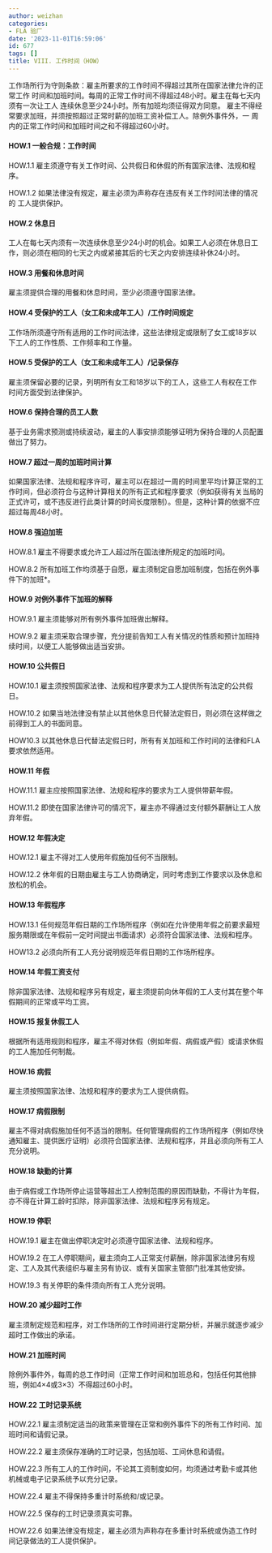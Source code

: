 ```yaml
---
author: weizhan
categories:
- FLA 验厂
date: '2023-11-01T16:59:06'
id: 677
tags: []
title: VIII. 工作时间（HOW）
---
```


工作场所行为守则条款：雇主所要求的工作时间不得超过其所在国家法律允许的正常工作
时间和加班时间。每周的正常工作时间不得超过48小时。雇主在每七天内须有一次让工人 连续休息至少24小时。所有加班均须征得双方同意。
雇主不得经常要求加班，并须按照超过正常时薪的加班工资补偿工人。除例外事件外，一 周内的正常工作时间和加班时间之和不得超过60小时。

#### HOW.1 一般合规：工作时间

HOW.1.1 雇主须遵守有关工作时间、公共假日和休假的所有国家法律、法规和程序。

HOW.1.2 如果法律没有规定，雇主必须为声称存在违反有关工作时间法律的情况的 工人提供保护。

#### HOW.2 休息日

工人在每七天内须有一次连续休息至少24小时的机会。如果工人必须在休息日工作，则必须在相同的七天之内或紧接其后的七天之内安排连续补休24小时。

#### HOW.3 用餐和休息时间

雇主须提供合理的用餐和休息时间，至少必须遵守国家法律。

#### HOW.4 受保护的工人（女工和未成年工人）/工作时间规定

工作场所须遵守所有适用的工作时间法律，这些法律规定或限制了女工或18岁以下工人的工作性质、工作频率和工作量。

#### HOW.5 受保护的工人（女工和未成年工人）/记录保存

雇主须保留必要的记录，列明所有女工和18岁以下的工人，这些工人有权在工作时间方面受到法律保护。

#### HOW.6 保持合理的员工人数

基于业务需求预测或持续波动，雇主的人事安排须能够证明为保持合理的人员配置做出了努力。

#### HOW.7 超过一周的加班时间计算

如果国家法律、法规和程序许可，雇主可以在超过一周的时间里平均计算正常的工作时间，但必须符合与这种计算相关的所有正式和程序要求（例如获得有关当局的正式许可，或不违反进行此类计算的时间长度限制）。但是，这种计算的依据不应超过每周48小时。

#### HOW.8 强迫加班

HOW.8.1 雇主不得要求或允许工人超过所在国法律所规定的加班时间。

HOW.8.2 所有加班工作均须基于自愿，雇主须制定自愿加班制度，包括在例外事件下的加班*。

#### HOW.9 对例外事件下加班的解释

HOW.9.1 雇主须能够对所有例外事件加班做出解释。

HOW.9.2 雇主须采取合理步骤，充分提前告知工人有关情况的性质和预计加班持续时间，以便工人能够做出适当安排。

#### HOW.10 公共假日

HOW.10.1 雇主须按照国家法律、法规和程序要求为工人提供所有法定的公共假日。

HOW.10.2 如果当地法律没有禁止以其他休息日代替法定假日，则必须在这样做之前得到工人的书面同意。

HOW10.3 以其他休息日代替法定假日时，所有有关加班和工作时间的法律和FLA要求依然适用。

#### HOW.11 年假

HOW.11.1 雇主应按照国家法律、法规和程序的要求为工人提供带薪年假。

HOW.11.2 即使在国家法律许可的情况下，雇主亦不得通过支付额外薪酬让工人放弃年假。

#### HOW.12 年假决定

HOW.12.1 雇主不得对工人使用年假施加任何不当限制。

HOW.12.2 休年假的日期由雇主与工人协商确定，同时考虑到工作要求以及休息和放松的机会。

#### HOW.13 年假程序

HOW.13.1 任何规范年假日期的工作场所程序（例如在允许使用年假之前要求最短服务期限或在年假前一定时间提出书面请求）必须符合国家法律、法规和程序。

HOW13.2 必须向所有工人充分说明规范年假日期的工作场所程序。

#### HOW.14 年假工资支付

除非国家法律、法规和程序另有规定，雇主须提前向休年假的工人支付其在整个年假期间的正常或平均工资。

#### HOW.15 报复休假工人

根据所有适用规则和程序，雇主不得对休假（例如年假、病假或产假）或请求休假的工人施加任何制裁。

#### HOW.16 病假

雇主须按照国家法律、法规和程序的要求为工人提供病假。

#### HOW.17 病假限制

雇主不得对病假施加任何不适当的限制。任何管理病假的工作场所程序（例如尽快通知雇主、提供医疗证明）必须符合国家法律、法规和程序，并且必须向所有工人充分说明。

#### HOW.18 缺勤的计算

由于病假或工作场所停止运营等超出工人控制范围的原因而缺勤，不得计为年假，亦不得在计算工龄时扣除，除非国家法律、法规和程序另有规定。

#### HOW.19 停职

HOW.19.1 雇主在做出停职决定时必须遵守国家法律、法规和程序。

HOW.19.2 在工人停职期间，雇主须向工人正常支付薪酬，除非国家法律另有规定、工人及其代表组织与雇主另有协议、或有关国家主管部门批准其他安排。

HOW.19.3 有关停职的条件须向所有工人充分说明。

#### HOW.20 减少超时工作

雇主须制定规范和程序，对工作场所的工作时间进行定期分析，并展示就逐步减少超时工作做出的承诺。

#### HOW.21 加班时间

除例外事件外，每周的总工作时间（正常工作时间和加班总和，包括任何其他排班，例如4×4或3×3）不得超过60小时。

#### HOW.22 工时记录系统

HOW.22.1 雇主须制定适当的政策来管理在正常和例外事件下的所有工作时间、加班时间和请假记录。

HOW.22.2 雇主须保存准确的工时记录，包括加班、工间休息和请假。

HOW.22.3 所有工人的工作时间，不论其工资制度如何，均须通过考勤卡或其他机械或电子记录系统予以充分记录。

HOW.22.4 雇主不得保持多重计时系统和/或记录。

HOW.22.5 保存的工时记录须真实可靠。

HOW.22.6 如果法律没有规定，雇主必须为声称存在多重计时系统或伪造工作时间记录做法的工人提供保护。

